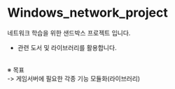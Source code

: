 # Windows_network_project

네트워크 학습을 위한 샌드박스 프로젝트 입니다.<br>
- 관련 도서 및 라이브러리를 활용합니다.<br>
<br>
※ 목표<br>
-> 게임서버에 필요한 각종 기능 모듈화(라이브러리)<br>